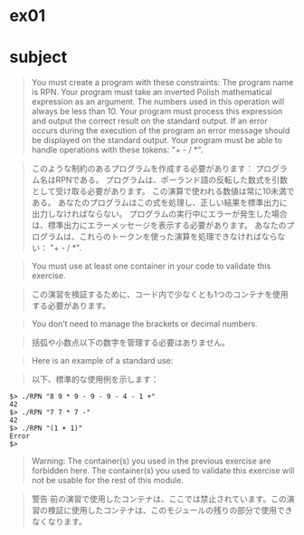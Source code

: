 # ex01

# subject 

> You must create a program with these constraints:
The program name is RPN.
Your program must take an inverted Polish mathematical expression as an argument.
The numbers used in this operation will always be less than 10.
Your program must process this expression and output the correct result on the standard output.
If an error occurs during the execution of the program an error message should be displayed on the standard output.
Your program must be able to handle operations with these tokens: "+ - / *".

> このような制約のあるプログラムを作成する必要があります：
プログラム名はRPNである。
プログラムは、ポーランド語の反転した数式を引数として受け取る必要があります。
この演算で使われる数値は常に10未満である。
あなたのプログラムはこの式を処理し、正しい結果を標準出力に出力しなければならない。
プログラムの実行中にエラーが発生した場合は、標準出力にエラーメッセージを表示する必要があります。
あなたのプログラムは、これらのトークンを使った演算を処理できなければならない： "+ - / *".

> You must use at least one container in your code to validate this exercise.

> この演習を検証するために、コード内で少なくとも1つのコンテナを使用する必要があります。

> You don’t need to manage the brackets or decimal numbers.

> 括弧や小数点以下の数字を管理する必要はありません。

> Here is an example of a standard use:

> 以下、標準的な使用例を示します：

```
$> ./RPN "8 9 * 9 - 9 - 9 - 4 - 1 +"
42
$> ./RPN "7 7 * 7 -"
42
$> ./RPN "(1 + 1)"
Error
$>
```

> Warning: The container(s) you used in the previous exercise are forbidden here. The container(s) you used to validate this exercise will not be usable for the rest of this module.

> 警告 前の演習で使用したコンテナは、ここでは禁止されています。この演習の検証に使用したコンテナは、このモジュールの残りの部分で使用できなくなります。

